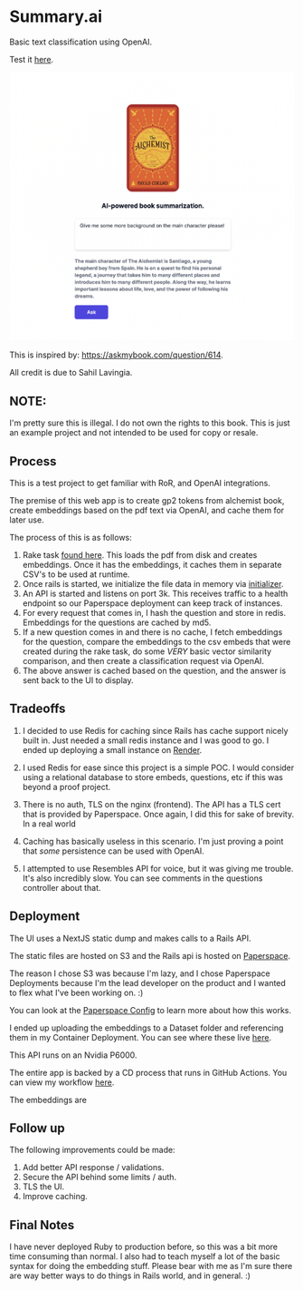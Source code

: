 # Summary.ai

Basic text classification using OpenAI.

Test it [here](http://summary.ai.s3-website.us-east-2.amazonaws.com/).

![Alt text](./summaryai.png "Summary AI")

This is inspired by: https://askmybook.com/question/614.

All credit is due to Sahil Lavingia.

## NOTE:

I'm pretty sure this is illegal. I do not own the rights to this book. This is just an example project and not intended to be used for copy or resale.

## Process

This is a test project to get familiar with RoR, and OpenAI integrations.

The premise of this web app is to create gp2 tokens from alchemist book, create embeddings based on the pdf text via OpenAI, and cache them for later use.

The process of this is as follows:

1. Rake task [found here](./api/lib/tasks/load.rake). This loads the pdf from disk and creates embeddings. Once it has the embeddings, it caches them in separate CSV's to be used at runtime.
2. Once rails is started, we initialize the file data in memory via [initializer](./api/config/initializers/load_embeds.rb).
3. An API is started and listens on port 3k. This receives traffic to a health endpoint so our Paperspace deployment can keep track of instances.
4. For every request that comes in, I hash the question and store in redis. Embeddings for the questions are cached by md5.
5. If a new question comes in and there is no cache, I fetch embeddings for the question, compare the embeddings to the csv embeds that were created during the rake task, do some *VERY* basic vector similarity comparison, and then create a classification request via OpenAI.
6. The above answer is cached based on the question, and the answer is sent back to the UI to display.

## Tradeoffs

1. I decided to use Redis for caching since Rails has cache support nicely built in. Just needed a small redis instance and I was good to go. I ended up deploying a small instance on [Render](https://render.com/).

2. I used Redis for ease since this project is a simple POC. I would consider using a relational database to store embeds, questions, etc if this was beyond a proof project.

3. There is no auth, TLS on the nginx (frontend). The API has a TLS cert that is provided by Paperspace. Once again, I did this for sake of brevity. In a real world 

4. Caching has basically useless in this scenario. I'm just proving a point that *some* persistence can be used with OpenAI.

5. I attempted to use Resembles API for voice, but it was giving me trouble. It's also incredibly slow. You can see comments in the questions controller about that.

## Deployment

The UI uses a NextJS static dump and makes calls to a Rails API.

The static files are hosted on S3 and the Rails api is hosted on [Paperspace](https://www.paperspace.com/gradient/deployments).

The reason I chose S3 was because I'm lazy, and I chose Paperspace Deployments because I'm the lead developer on the product and I wanted to flex what I've been working on. :)

You can look at the [Paperspace Config](.paperspace/config.yaml) to learn more about how this works. 

I ended up uploading the embeddings to a Dataset folder and referencing them in my Container Deployment. You can see where these live [here](./api/config/environments/production.rb#97).

This API runs on an Nvidia P6000.

The entire app is backed by a CD process that runs in GitHub Actions. You can view my workflow [here](.github/workflows/main.yml).

The embeddings are 

## Follow up

The following improvements could be made:

1. Add better API response / validations.
2. Secure the API behind some limits / auth.
3. TLS the UI.
4. Improve caching.

## Final Notes

I have never deployed Ruby to production before, so this was a bit more time consuming than normal. I also had to teach myself a lot of the basic syntax for doing the embedding stuff. Please bear with me as I'm sure there are way better ways to do things in Rails world, and in general. :)


